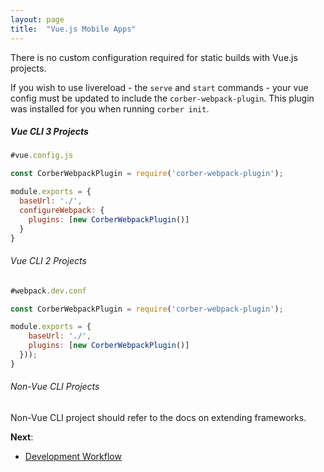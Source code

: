 ```yaml
---
layout: page
title:  "Vue.js Mobile Apps"
---
```


There is no custom configuration required for static builds with Vue.js projects. 

If you wish to use livereload - the `serve` and `start` commands - your vue config must be updated to include the `corber-webpack-plugin`. This plugin was installed for you when running `corber init`.

##### Vue CLI 3 Projects

```javascript
#vue.config.js

const CorberWebpackPlugin = require('corber-webpack-plugin');

module.exports = {
  baseUrl: './',
  configureWebpack: {
    plugins: [new CorberWebpackPlugin()]
  }
}
```
###### Vue CLI 2 Projects

```javascript
#webpack.dev.conf

const CorberWebpackPlugin = require('corber-webpack-plugin');

module.exports = {
    baseUrl: './',
    plugins: [new CorberWebpackPlugin()]
  }));
}
```

###### Non-Vue CLI Projects

Non-Vue CLI project should refer to the docs on extending frameworks.


**Next**:
- [Development Workflow](/pages/workflow/development-workflow)
